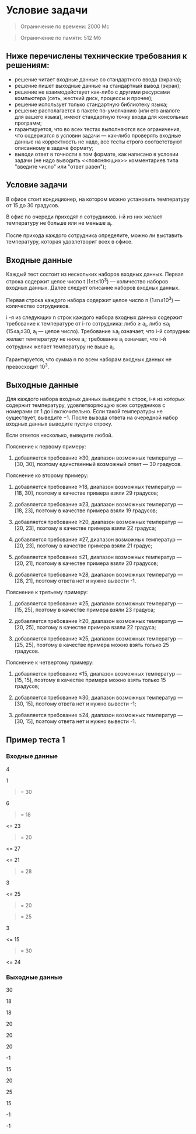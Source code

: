# Условие задачи

> Ограничение по времени: 2000 Мс

> Ограничение по памяти: 512 Мб

## Ниже перечислены технические требования к решениям:
- решение читает входные данные со стандартного ввода (экрана);
- решение пишет выходные данные на стандартный вывод (экран);
- решение не взаимодействует как-либо с другими ресурсами компьютера (сеть, жесткий диск, процессы и прочее);
- решение использует только стандартную библиотеку языка;
- решение располагается в пакете по-умолчанию (или его аналоге для вашего языка), имеют стандартную точку входа для консольных программ;
- гарантируется, что во всех тестах выполняются все ограничения, что содержатся в условии задачи — как-либо проверять входные данные на корректность не надо, все тесты строго соответствуют описанному в задаче формату;
- выводи ответ в точности в том формате, как написано в условии задачи (не надо выводить <<поясняющих>> комментариев типа "введите число" или "ответ равен");

## Условие задачи

В офисе стоит кондиционер, на котором можно установить температуру от 15 до 30 градусов.

В офис по очереди приходят n сотрудников. i-й из них желает температуру не больше или не меньше a<sub>i</sub>.

После прихода каждого сотрудника определите, можно ли выставить температуру, которая удовлетворит всех в офисе.

## Входные данные

Каждый тест состоит из нескольких наборов входных данных. Первая строка содержит целое число t (1≤t≤10<sup>3</sup>) — количество наборов входных данных. Далее следует описание наборов входных данных.

Первая строка каждого набора содержит целое число n (1≤n≤10<sup>3</sup>) — количество сотрудников.

i -я из следующих n строк каждого набора входных данных содержит требование к температуре от i-го сотрудника: либо ≥ a<sub>i</sub>​, либо ≤a<sub>i</sub> (15≤a<sub>i</sub>≤30, a<sub>i</sub> — целое число). Требование ≥a<sub>i</sub> означает, что i-й сотрудник желает температуру не ниже a<sub>i</sub>; требование a<sub>i</sub> означает, что i-й сотрудник желает температуру не выше a<sub>i</sub>.

Гарантируется, что сумма n по всем наборам входных данных не превосходит 10<sup>3</sup>.

## Выходные данные

Для каждого набора входных данных выведите n строк, i-я из которых содержит температуру, удовлетворяющую всех сотрудников с номерами от 1 до i включительно. Если такой температуры не существует, выведите −1. После вывода ответа на очередной набор входных данных выводите пустую строку.

Если ответов несколько, выведите любой.

Пояснение к первому примеру:

1. добавляется требование ≥30, диапазон возможных температур — [30, 30], поэтому единственный возможный ответ — 30 градусов.

Пояснение ко второму примеру:

1. добавляется требование ≥18, диапазон возможных температур — [18, 30], поэтому в качестве примера взяли 29 градусов;

2. добавляется требование ≤23, диапазон возможных температур — [18, 23], поэтому в качестве примера взяли 19 градусов;

3. добавляется требование ≥20, диапазон возможных температур — [20, 23], поэтому в качестве примера взяли 22 градуса;

4. добавляется требование ≤27, диапазон возможных температур — [20, 23], поэтому в качестве примера взяли 21 градус;

5. добавляется требование ≤21, диапазон возможных температур —[20, 21], поэтому в качестве примера взяли 20 градусов;

6. добавляется требование ≥28, диапазон возможных температур — [28, 21], поэтому ответа нет и нужно вывести -1.

Пояснение к третьему примеру:

1. добавляется требование ≤25, диапазон возможных температур — [15, 25], поэтому в качестве примера взяли 23 градуса;

2. добавляется требование ≥20, диапазон возможных температур — [20, 25], поэтому в качестве примера взяли 22 градуса;

3. добавляется требование ≥25, диапазон возможных температур — [25, 25], поэтому в качестве примера можно взять только 25 градусов.

Пояснение к четвертому примеру:

1. добавляется требование ≤15, диапазон возможных температур — [15, 15], поэтому в качестве примера можно взять только 15 градусов;

2. добавляется требование ≥30, диапазон возможных температур — [30, 15], поэтому ответа нет и нужно вывести -1;

3. добавляется требование ≤24, диапазон возможных температур — [30, 15], поэтому ответа нет и нужно вывести -1.

## Пример теста 1

### Входные данные

4

1

>= 30

6

>= 18

<= 23

>= 20

<= 27

<= 21

>= 28

3

<= 25

>= 20

>= 25

3

<= 15

>= 30

<= 24

### Выходные данные

30



18

18

20

20

20

-1



15

20

25



15

-1

-1
